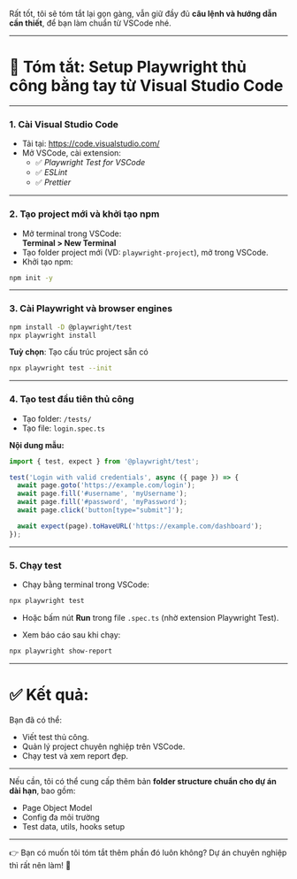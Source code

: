 Rất tốt, tôi sẽ tóm tắt lại gọn gàng, vẫn giữ đầy đủ **câu lệnh và hướng dẫn cần thiết**, để bạn làm chuẩn từ VSCode nhé.

---

# 🎯 Tóm tắt: Setup Playwright thủ công bằng tay từ Visual Studio Code

---

### 1. Cài Visual Studio Code  
- Tải tại: https://code.visualstudio.com/
- Mở VSCode, cài extension:
  - ✅ *Playwright Test for VSCode*
  - ✅ *ESLint*
  - ✅ *Prettier*

---

### 2. Tạo project mới và khởi tạo npm

- Mở terminal trong VSCode:  
  **Terminal > New Terminal**
- Tạo folder project mới (VD: `playwright-project`), mở trong VSCode.
- Khởi tạo npm:

```bash
npm init -y
```

---

### 3. Cài Playwright và browser engines

```bash
npm install -D @playwright/test
npx playwright install
```

**Tuỳ chọn**: Tạo cấu trúc project sẵn có

```bash
npx playwright test --init
```

---

### 4. Tạo test đầu tiên thủ công

- Tạo folder: `/tests/`
- Tạo file: `login.spec.ts`

**Nội dung mẫu:**

```typescript
import { test, expect } from '@playwright/test';

test('Login with valid credentials', async ({ page }) => {
  await page.goto('https://example.com/login');
  await page.fill('#username', 'myUsername');
  await page.fill('#password', 'myPassword');
  await page.click('button[type="submit"]');

  await expect(page).toHaveURL('https://example.com/dashboard');
});
```

---

### 5. Chạy test

- Chạy bằng terminal trong VSCode:

```bash
npx playwright test
```

- Hoặc bấm nút **Run** trong file `.spec.ts` (nhờ extension Playwright Test).

- Xem báo cáo sau khi chạy:

```bash
npx playwright show-report
```

---

# ✅ Kết quả:
Bạn đã có thể:
- Viết test thủ công.
- Quản lý project chuyên nghiệp trên VSCode.
- Chạy test và xem report đẹp.

---

Nếu cần, tôi có thể cung cấp thêm bản **folder structure chuẩn cho dự án dài hạn**, bao gồm:
- Page Object Model
- Config đa môi trường
- Test data, utils, hooks setup

---

👉 Bạn có muốn tôi tóm tắt thêm phần đó luôn không? Dự án chuyên nghiệp thì rất nên làm! 🚀
